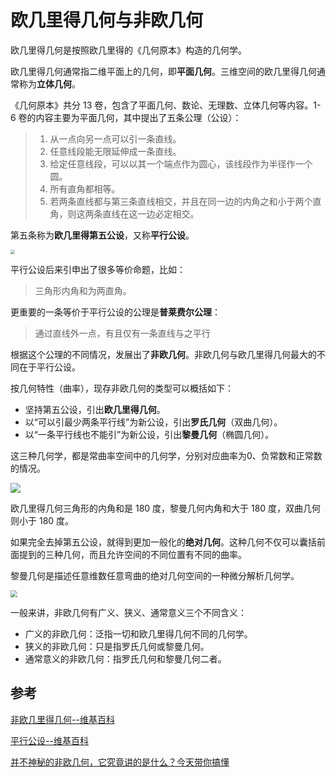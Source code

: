 # 欧几里得几何与非欧几何

欧几里得几何是按照欧几里得的《几何原本》构造的几何学。

欧几里得几何通常指二维平面上的几何，即**平面几何**。三维空间的欧几里得几何通常称为**立体几何**。

《几何原本》共分 13 卷，包含了平面几何、数论、无理数、立体几何等内容。1-6 卷的内容主要为平面几何，其中提出了五条公理（公设）：

>1. 从一点向另一点可以引一条直线。
>2. 任意线段能无限延伸成一条直线。
>3. 给定任意线段，可以以其一个端点作为圆心，该线段作为半径作一个圆。
>4. 所有直角都相等。
>5. 若两条直线都与第三条直线相交，并且在同一边的内角之和小于两个直角，则这两条直线在这一边必定相交。

第五条称为**欧几里得第五公设**，又称**平行公设**。

<img src="https://tva1.sinaimg.cn/large/e6c9d24egy1h3bdhabkkbj20jg0eldfy.jpg" style="zoom: 45%;" />

平行公设后来引申出了很多等价命题，比如：

> 三角形内角和为两直角。

更重要的一条等价于平行公设的公理是**普莱费尔公理**：

> 通过直线外一点，有且仅有一条直线与之平行

根据这个公理的不同情况，发展出了**非欧几何**。非欧几何与欧几里得几何最大的不同在于平行公设。

按几何特性（曲率），现存非欧几何的类型可以概括如下：

- 坚持第五公设，引出**欧几里得几何**。
- 以“可以引最少两条平行线”为新公设，引出**罗氏几何**（双曲几何）。
- 以“一条平行线也不能引”为新公设，引出**黎曼几何**（椭圆几何）。

这三种几何学，都是常曲率空间中的几何学，分别对应曲率为0、负常数和正常数的情况。

![](https://tva1.sinaimg.cn/large/e6c9d24egy1h3bbek88o3j20i00b3q3m.jpg)

欧几里得几何三角形的内角和是 180 度，黎曼几何内角和大于 180 度，双曲几何则小于 180 度。

如果完全去掉第五公设，就得到更加一般化的**绝对几何**。这种几何不仅可以囊括前面提到的三种几何，而且允许空间的不同位置有不同的曲率。

黎曼几何是描述任意维数任意弯曲的绝对几何空间的一种微分解析几何学。

<img src="https://tva1.sinaimg.cn/large/e6c9d24egy1h3bct6kewdj20nw08kjs7.jpg" style="zoom:67%;" />

一般来讲，非欧几何有广义、狭义、通常意义三个不同含义：

- 广义的非欧几何：泛指一切和欧几里得几何不同的几何学。
- 狭义的非欧几何：只是指罗氏几何或黎曼几何。
- 通常意义的非欧几何：指罗氏几何和黎曼几何二者。

## 参考

[非欧几里得几何--维基百科](https://zh.wikipedia.org/wiki/%E9%9D%9E%E6%AC%A7%E5%87%A0%E9%87%8C%E5%BE%97%E5%87%A0%E4%BD%95)

[平行公设--维基百科](https://zh.wikipedia.org/wiki/%E5%B9%B3%E8%A1%8C%E5%85%AC%E8%A8%AD)

[并不神秘的非欧几何，它究竟讲的是什么？今天带你搞懂](https://www.163.com/dy/article/ENP3KI0G053299CD.html)